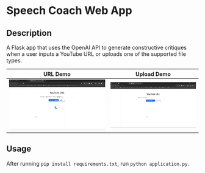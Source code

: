 # Speech Coach Web App

## Description
A Flask app that uses the OpenAI API to generate constructive critiques when a user inputs a YouTube URL or uploads one of the supported file types. 

| URL Demo | Upload Demo |
|---------|---------|
| ![Video 1](https://github.com/nickmccarty/speech-coach-web-app/blob/main/images/youtube-url-demo.gif) | ![Video 2](https://github.com/nickmccarty/speech-coach-web-app/blob/main/images/upload-demo.gif) |

## Usage
After running `pip install requirements.txt`, run `python application.py`.
